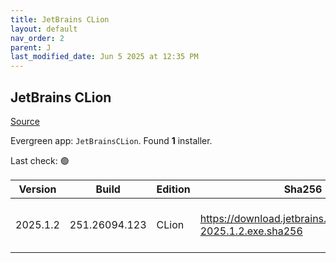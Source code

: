 ```yaml
---
title: JetBrains CLion
layout: default
nav_order: 2
parent: J
last_modified_date: Jun 5 2025 at 12:35 PM
---
```


## JetBrains CLion

[Source](https://www.jetbrains.com/clion)

Evergreen app: `JetBrainsCLion`. Found **1** installer.

Last check: 🟢

| Version  | Build         | Edition | Sha256                                                       | Date     | Size       | Type | URI                                                                                                            |
| -------- | ------------- | ------- | ------------------------------------------------------------ | -------- | ---------- | ---- | -------------------------------------------------------------------------------------------------------------- |
| 2025.1.2 | 251.26094.123 | CLion   | https://download.jetbrains.com/cpp/CLion-2025.1.2.exe.sha256 | 5/6/2025 | 1397054640 | exe  | [https://download.jetbrains.com/cpp/CLion-2025.1.2.exe](https://download.jetbrains.com/cpp/CLion-2025.1.2.exe) |
